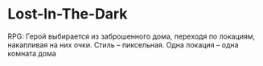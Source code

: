 # Lost-In-The-Dark
RPG: Герой выбирается из заброшенного дома, переходя по локациям, накапливая на них очки. Стиль – пиксельная. Одна локация – одна комната дома
